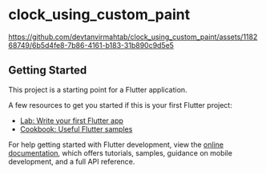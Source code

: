 # clock_using_custom_paint


https://github.com/devtanvirmahtab/clock_using_custom_paint/assets/118268749/6b5d4fe8-7b86-4161-b183-31b890c9d5e5

## Getting Started

This project is a starting point for a Flutter application.

A few resources to get you started if this is your first Flutter project:

- [Lab: Write your first Flutter app](https://docs.flutter.dev/get-started/codelab)
- [Cookbook: Useful Flutter samples](https://docs.flutter.dev/cookbook)

For help getting started with Flutter development, view the
[online documentation](https://docs.flutter.dev/), which offers tutorials,
samples, guidance on mobile development, and a full API reference.
